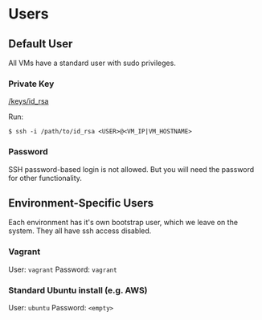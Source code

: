 # Users

## Default User

All VMs have a standard user with sudo privileges.

### Private Key

[/keys/id_rsa](/keys/id_rsa)

Run:

```
$ ssh -i /path/to/id_rsa <USER>@<VM_IP|VM_HOSTNAME>
```

### Password

SSH password-based login is not allowed. But you will need the password for other functionality. 

## Environment-Specific Users

Each environment has it's own bootstrap user, which we leave on the system. They all have ssh access disabled. 


### Vagrant

User: `vagrant` 
Password: `vagrant`


### Standard Ubuntu install (e.g. AWS)

User: `ubuntu`
Password: `<empty>`

